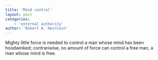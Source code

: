 ```yaml
---
title: 'Mind control'
layout: post
categories:
    - 'external authority'
author: 'Robert A. Heinlein'
---
```


Mighty little force is needed to control a man whose mind has been hoodwinked; contrariwise, no amount of force can control a free man, a man whose mind is free.